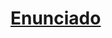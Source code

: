 # [Enunciado](https://docs.google.com/document/d/1f7OaOSnWzC_FsNQVlyYMcjeU6_IsJCzxtDyia7gCrYY/edit?usp=sharing)
